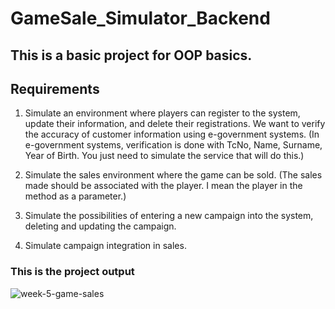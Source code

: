 # GameSale_Simulator_Backend
## This is a basic project for OOP basics.
## Requirements
1. Simulate an environment where players can register to the system, update their information, and delete their registrations. We want to verify the accuracy of customer information using e-government systems. (In e-government systems, verification is done with TcNo, Name, Surname, Year of Birth. You just need to simulate the service that will do this.)

2. Simulate the sales environment where the game can be sold. (The sales made should be associated with the player. I mean the player in the method as a parameter.)

3. Simulate the possibilities of entering a new campaign into the system, deleting and updating the campaign.

4. Simulate campaign integration in sales.
### This is the project output
![week-5-game-sales](https://user-images.githubusercontent.com/56514839/165927052-50ce9606-5767-4f42-98c5-230edabcfc80.png)


